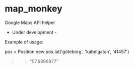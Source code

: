 map_monkey
==========

Google Maps API helper
- Under development -

Example of usage:

pos = Position.new
pos.lat('göteborg', 'kabelgatan', '41457')
>> "57.6896877"
